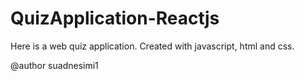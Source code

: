 # QuizApplication-Reactjs

Here is a web quiz application. Created with javascript, html and css.


@author
suadnesimi1
